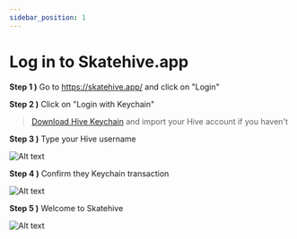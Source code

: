 ```yaml
---
sidebar_position: 1
---
```


# Log in to Skatehive.app

**Step 1 )** Go to https://skatehive.app/ and click on "Login"

**Step 2 )** Click on "Login with Keychain"

> [Download Hive Keychain](https://hive-keychain.com/) and import your Hive account if you haven't

**Step 3 )** Type your Hive username 

![Alt ​​text](../../src/assets/Tuto-logIn/1.png)

**Step 4 )** Confirm they Keychain transaction

![Alt ​​text](../../src/assets/Tuto-logIn/2.png)

**Step 5 )** Welcome to Skatehive

![Alt ​​text](../../src/assets/Tuto-logIn/3.png)
